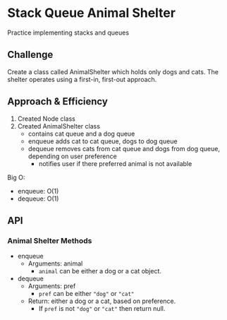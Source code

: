# Stack Queue Animal Shelter

Practice implementing stacks and queues

## Challenge

Create a class called AnimalShelter which holds only dogs and cats.
The shelter operates using a first-in, first-out approach.

## Approach & Efficiency

1. Created Node class
2. Created AnimalShelter class
    - contains cat queue and a dog queue
    - enqueue adds cat to cat queue, dogs to dog queue
    - dequeue removes cats from cat queue and dogs from dog queue, depending on user preference
      - notifies user if there preferred animal is not available

Big O: 
- enqueue: O(1)
- dequeue: O(1)


## API

### Animal Shelter Methods

- enqueue
  - Arguments: animal
    - `animal` can be either a dog or a cat object.
- dequeue
  - Arguments: pref
    - `pref` can be either `"dog"` or `"cat"`
  - Return: either a dog or a cat, based on preference.
    - If `pref` is not `"dog"` or `"cat"` then return null.